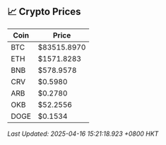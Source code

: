 ## 📈 Crypto Prices

| Coin | Price |
| ---- | ----- |
| BTC | $83515.8970 |
| ETH | $1571.8283 |
| BNB | $578.9578 |
| CRV | $0.5980 |
| ARB | $0.2780 |
| OKB | $52.2556 |
| DOGE | $0.1534 |

_Last Updated: 2025-04-16 15:21:18.923 +0800 HKT_